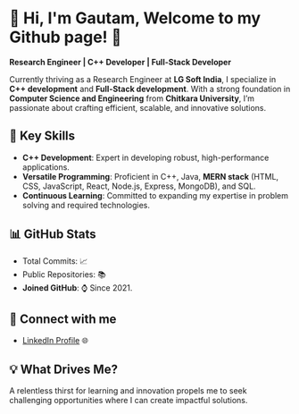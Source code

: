 # 🌟 Hi, I'm Gautam, Welcome to my Github page! 🌟

**Research Engineer | C++ Developer | Full-Stack Developer**

Currently thriving as a Research Engineer at **LG Soft India**, I specialize in **C++ development** and **Full-Stack development**. With a strong foundation in **Computer Science and Engineering** from **Chitkara University**, I’m passionate about crafting efficient, scalable, and innovative solutions.

## 🚀 Key Skills
- **C++ Development**: Expert in developing robust, high-performance applications.
- **Versatile Programming**: Proficient in C++, Java, **MERN stack** (HTML, CSS, JavaScript, React, Node.js, Express, MongoDB), and SQL.
- **Continuous Learning**: Committed to expanding my expertise in problem solving and required technologies.

## 📊 GitHub Stats

- Total Commits: <!-- COMMIT_COUNT --> 📈
- Public Repositories: <!-- REPO_COUNT --> 📚
- **Joined GitHub**: ⌚ Since 2021.

## 🔗 Connect with me
- [LinkedIn Profile](http://www.linkedin.com/in/gautam2sethi) 🌐

## 💡 What Drives Me?
A relentless thirst for learning and innovation propels me to seek challenging opportunities where I can create impactful solutions.

<!--
**Gautam-2002/Gautam-2002** is a ✨ _special_ ✨ repository because its `README.md` (this file) appears on your GitHub profile.

Here are some ideas to get you started:

- 🔭 I’m currently working on ...
- 🌱 I’m currently learning ...
- 👯 I’m looking to collaborate on ...
- 🤔 I’m looking for help with ...
- 💬 Ask me about ...
- 📫 How to reach me: ...
- 😄 Pronouns: ...
- ⚡ Fun fact: ...
-->
